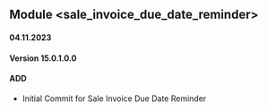 ## Module <sale_invoice_due_date_reminder>
#### 04.11.2023
#### Version 15.0.1.0.0
#### ADD
- Initial Commit for Sale Invoice Due Date Reminder
